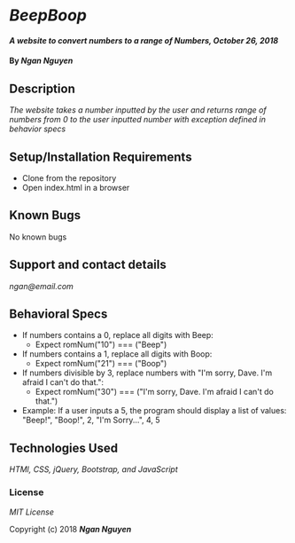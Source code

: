 # _BeepBoop_

#### _A website to convert numbers to a range of Numbers, October 26, 2018_

#### By _Ngan Nguyen_

## Description

_The website takes a number inputted by the user and returns range of numbers from 0 to the user inputted number with exception defined in behavior specs_

## Setup/Installation Requirements

* Clone from the repository
* Open index.html in a browser

## Known Bugs

No known bugs

## Support and contact details

_ngan@email.com_

## Behavioral Specs
* If numbers contains a 0, replace all digits with Beep:
  * Expect romNum("10") === ("Beep")
* If numbers contains a 1, replace all digits with Boop:
  * Expect romNum("21") === ("Boop")
* If numbers divisible by 3, replace numbers with "I'm sorry, Dave. I'm afraid I can't do that.":
  * Expect romNum("30") === ("I'm sorry, Dave. I'm afraid I can't do that.")
* Example: If a user inputs a 5, the program should display a list of values: "Beep!", "Boop!", 2, "I'm Sorry...", 4, 5



## Technologies Used

_HTMl, CSS, jQuery, Bootstrap, and JavaScript_

### License

*MIT License*

Copyright (c) 2018 **_Ngan Nguyen_**
